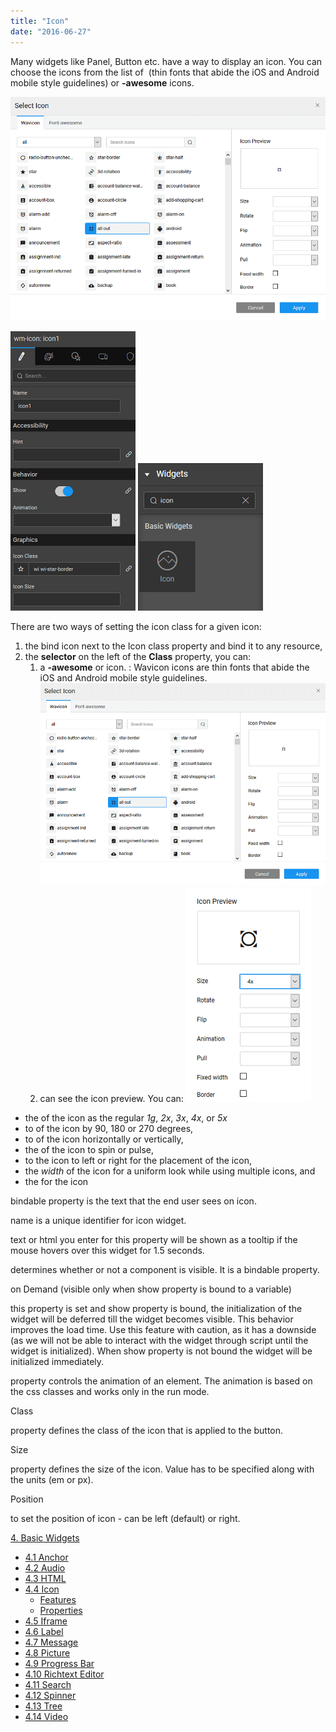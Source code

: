 ```yaml
---
title: "Icon"
date: "2016-06-27"
---
```


Many widgets like Panel, Button etc. have a way to display an icon. You can choose the icons from the list of  (thin fonts that abide the iOS and Android mobile style guidelines) or **\-awesome** icons.

[![](../assets/icon_dialog.png)](../assets/icon_dialog.png)

[![](../assets/icon_props.png)](../assets/icon_props.png) [![](../assets/icon_sel.png)](../assets/icon_sel.png)

There are two ways of setting the icon class for a given icon:

1. the bind icon next to the Icon class property and bind it to any resource,
2. the **selector** on the left of the **Class** property, you can:
    1. a **\-awesome** or icon. : Wavicon icons are thin fonts that abide the iOS and Android mobile style guidelines. [![](../assets/icon_dialog.png)](../assets/icon_dialog.png)
    2. can see the icon preview. You can: [![](../assets/icon_preview.png)](../assets/icon_preview.png)

- the of the icon as the regular _1g_, _2x_, _3x_, _4x_, or _5x_
- to of the icon by 90, 180 or 270 degrees,
- to of the icon horizontally or vertically,
- the of the icon to spin or pulse,
- to the icon to left or right for the placement of the icon,
- the _width_ of the icon for a uniform look while using multiple icons, and
- the for the icon

bindable property is the text that the end user sees on icon.

name is a unique identifier for icon widget.

text or html you enter for this property will be shown as a tooltip if the mouse hovers over this widget for 1.5 seconds.

determines whether or not a component is visible. It is a bindable property.

on Demand (visible only when show property is bound to a variable)

this property is set and show property is bound, the initialization of the widget will be deferred till the widget becomes visible. This behavior improves the load time. Use this feature with caution, as it has a downside (as we will not be able to interact with the widget through script until the widget is initialized). When show property is not bound the widget will be initialized immediately.

property controls the animation of an element. The animation is based on the css classes and works only in the run mode.

Class

property defines the class of the icon that is applied to the button.

Size

property defines the size of the icon. Value has to be specified along with the units (em or px).

Position

to set the position of icon - can be left (default) or right.

[4\. Basic Widgets](/learn/app-development/widgets/widget-library/#basic)

- [4.1 Anchor](/learn/app-development/widgets/basic/anchor/)
- [4.2 Audio](/learn/app-development/widgets/media-widgets/)
- [4.3 HTML](/learn/app-development/widgets/basic/html/)
- [4.4 Icon](/learn/app-development/widgets/basic/icon/)
    - [Features](#features)
    - [Properties](#properties)
- [4.5 Iframe](/learn/app-development/widgets/basic/iframe/)
- [4.6 Label](/learn/app-development/widgets/basic/label/)
- [4.7 Message](/learn/app-development/widgets/basic/message/)
- [4.8 Picture](/learn/app-development/widgets/media-widgets/)
- [4.9 Progress Bar](/learn/app-development/widgets/basic/progress-bar/)
- [4.10 Richtext Editor](/learn/app-development/widgets/basic/richtext-editor/)
- [4.11 Search](/learn/app-development/widgets/basic/search/)
- [4.12 Spinner](/learn/app-development/widgets/basic/spinner/)
- [4.13 Tree](/learn/app-development/widgets/basic/tree/)
- [4.14 Video](/learn/app-development/widgets/media-widgets/)
